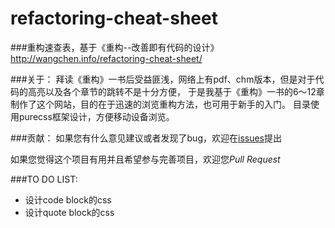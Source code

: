 refactoring-cheat-sheet
=======================

###重构速查表，基于《重构--改善即有代码的设计》
http://wangchen.info/refactoring-cheat-sheet/

###关于：
拜读《重构》一书后受益匪浅，网络上有pdf、chm版本，但是对于代码的高亮以及各个章节的跳转不是十分方便，
于是我基于《重构》一书的6～12章制作了这个网站，目的在于迅速的浏览重构方法，也可用于新手的入门。
目录使用purecss框架设计，方便移动设备浏览。

###贡献：
如果您有什么意见建议或者发现了bug，欢迎在[issues](https://github.com/wangvsa/refactoring-cheat-sheet/issues)提出 

如果您觉得这个项目有用并且希望参与完善项目，欢迎您*Pull Request*

###TO DO LIST:
- 设计code block的css
- 设计quote block的css

